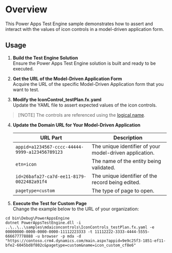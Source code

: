 # Overview

This Power Apps Test Engine sample demonstrates how to assert and interact with the values of icon controls in a model-driven application form.

## Usage

1. **Build the Test Engine Solution**  
   Ensure the Power Apps Test Engine solution is built and ready to be executed.

2. **Get the URL of the Model-Driven Application Form**  
   Acquire the URL of the specific Model-Driven Application form that you want to test.

3. **Modify the IconControl_testPlan.fx.yaml**  
   Update the YAML file to assert expected values of the icon controls.

  > [!NOTE] The controls are referenced using the [logical name](https://learn.microsoft.com/power-apps/developer/data-platform/entity-metadata#table-names).

4. **Update the Domain URL for Your Model-Driven Application**

   | URL Part | Description |
   |----------|-------------|
   | `appid=a1234567-cccc-44444-9999-a123456789123` | The unique identifier of your model-driven application. |
   | `etn=icon` | The name of the entity being validated. |
   | `id=26bafa27-ca7d-ee11-8179-0022482a91f4` | The unique identifier of the record being edited. |
   | `pagetype=custom` | The type of page to open. |

5. **Execute the Test for Custom Page**  
   Change the example below to the URL of your organization:

```pwsh
cd bin\Debug\PowerAppsEngine
dotnet PowerAppsTestEngine.dll -i ..\..\..\samples\mdaiconcontrols\IconControls_testPlan.fx.yaml -e 00000000-0000-0000-0000-11112223333 -t 11112222-3333-4444-5555-666677778888 -u browser -p mda -d "https://contoso.crm4.dynamics.com/main.aspx?appid=9e9c25f3-1851-ef11-bfe2-6045bd8f802c&pagetype=custom&name=icon_custom_cf8e6"
```